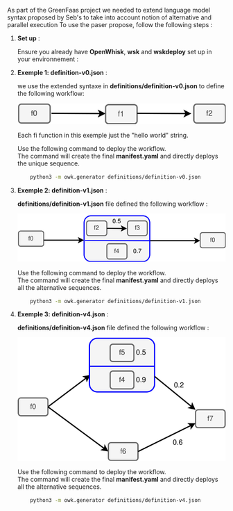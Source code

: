 
As part of the GreenFaas project we needed to extend language model syntax proposed by Seb's to take into account notion of alternative and parallel execution 
To use the paser propose, follow the following steps : 

1. **Set up** :

    Ensure you already have **OpenWhisk**, **wsk** and **wskdeploy** set up in your environnement : 


2. **Exemple 1: definition-v0.json** : 

    we use the extended syntaxe in **definitions/definition-v0.json** to define the following workflow:

    ![Alt text](images/v0.svg) 
    
    Each fi function in this exemple just the "hello world" string.

    Use the following command to deploy the workflow.  <br /> 
    The command will create  the final **manifest.yaml** and directly deploys the unique sequence.
    ```bash 
        python3 -m owk.generator definitions/definition-v0.json
    ```

3. **Exemple 2: definition-v1.json** : 

    **definitions/definition-v1.json** file defined the following workflow : 

    ![Alt text](images/v2.svg) 

    Use the following command to deploy the workflow.  <br /> The command will create  the final  **manifest.yaml** and directly deploys all the alternative sequences.

    ```bash 
        python3 -m owk.generator definitions/definition-v1.json
    ```

3. **Exemple 3: definition-v4.json** : 

    **definitions/definition-v4.json** file defined the following workflow :

    ![Alt text](images/v4.svg) 

    Use the following command to deploy the workflow.  <br /> The command will create  the final  **manifest.yaml** and directly deploys all the alternative sequences.

    ```bash 
        python3 -m owk.generator definitions/definition-v4.json
    ```